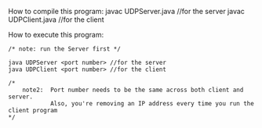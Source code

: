 How to compile this program:
	javac UDPServer.java //for the server
	javac UDPClient.java //for the client

How to execute this program:

	/* note: run the Server first */

	java UDPServer <port number> //for the server
	java UDPClient <port number> //for the client 

	/*
		note2: 	Port number needs to be the same across both client and server.
				Also, you're removing an IP address every time you run the client program
	*/

